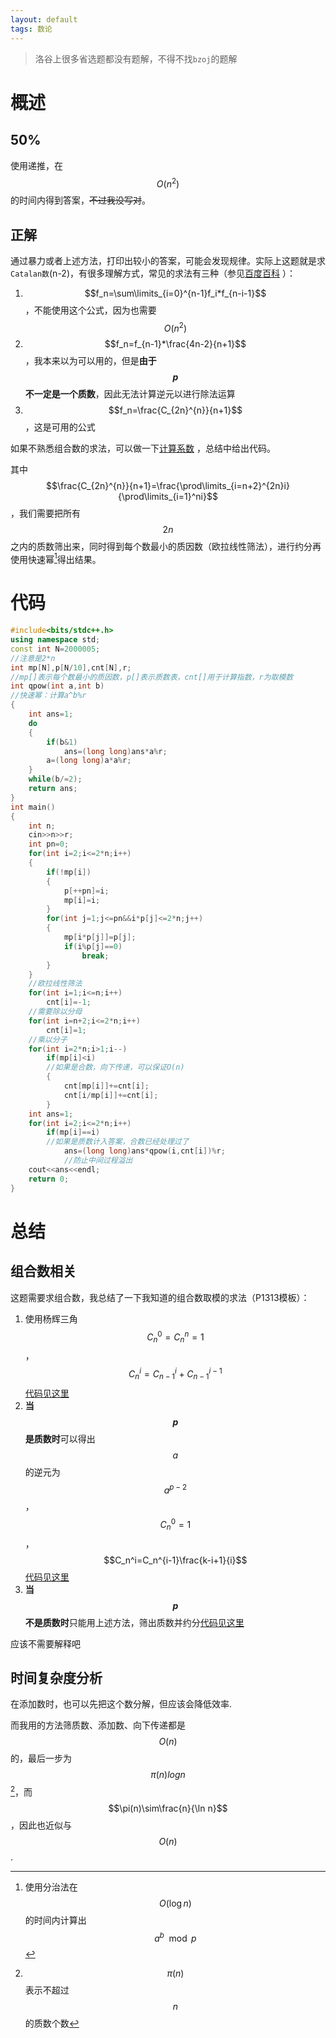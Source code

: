 ```yaml
---
layout: default
tags: 数论
---
```


> 洛谷上很多省选题都没有题解，不得不找`bzoj`的题解

# 概述

## 50%

使用递推，在$$O(n^2)$$的时间内得到答案，~~不过我没写对~~。

## 正解

通过暴力或者上述方法，打印出较小的答案，可能会发现规律。实际上这题就是求`Catalan数`(n-2)，有很多理解方式，常见的求法有三种（参见[百度百科](http://baike.baidu.com/link?url=FWVuxp_2ZbEGv0Y6Ar3TjhvP4pBc-GALZCcGHaobWlC-G9ewCtX0V_VZ2aBthUGJIY6gsJ6uyS88FC769FYhKt02eP-lkEtMm16qypxPntLmSAm8rU1TfeuITSZP2ioJ_9z7O1-qXyR5o8YnfuTqbOgXwRb17hyyB0I5C-S0tKg2b22yiWepoyojjOl3HjZ-) ）：

1. $$f_n=\sum\limits_{i=0}^{n-1}f_i*f_{n-i-1}$$ ，不能使用这个公式，因为也需要$$O(n^2)$$
2. $$f_n=f_{n-1}*\frac{4n-2}{n+1}$$ ，我本来以为可以用的，但是**由于$$p$$不一定是一个质数**，因此无法计算逆元以进行除法运算
3. $$f_n=\frac{C_{2n}^{n}}{n+1}$$ ，这是可用的公式

如果不熟悉组合数的求法，可以做一下[计算系数](https://www.luogu.org/problem/show?pid=1313) ，总结中给出代码。

其中$$\frac{C_{2n}^{n}}{n+1}=\frac{\prod\limits_{i=n+2}^{2n}i}{\prod\limits_{i=1}^ni}$$，我们需要把所有$$2n$$之内的质数筛出来，同时得到每个数最小的质因数（欧拉线性筛法），进行约分再使用快速幂[^qpow]得出结果。

# 代码

```cpp
#include<bits/stdc++.h>
using namespace std;
const int N=2000005;
//注意是2*n
int mp[N],p[N/10],cnt[N],r;
//mp[]表示每个数最小的质因数，p[]表示质数表，cnt[]用于计算指数，r为取模数
int qpow(int a,int b)
//快速幂：计算a^b%r
{
	int ans=1;
	do
	{
		if(b&1)
			ans=(long long)ans*a%r;
		a=(long long)a*a%r;
	}
	while(b/=2);
	return ans;
}
int main()
{
	int n;
	cin>>n>>r;
	int pn=0;
	for(int i=2;i<=2*n;i++)
	{
		if(!mp[i])
		{
			p[++pn]=i;
			mp[i]=i;
		}
		for(int j=1;j<=pn&&i*p[j]<=2*n;j++)
		{
			mp[i*p[j]]=p[j];
			if(i%p[j]==0)
				break;
		}
	}
	//欧拉线性筛法
	for(int i=1;i<=n;i++)
		cnt[i]=-1;
  	//需要除以分母
	for(int i=n+2;i<=2*n;i++)
		cnt[i]=1;
  	//乘以分子
	for(int i=2*n;i>1;i--)
		if(mp[i]<i)
        //如果是合数，向下传递，可以保证O(n)
		{
			cnt[mp[i]]+=cnt[i];
			cnt[i/mp[i]]+=cnt[i];
		}
	int ans=1;
	for(int i=2;i<=2*n;i++)
		if(mp[i]==i)
        //如果是质数计入答案，合数已经处理过了
			ans=(long long)ans*qpow(i,cnt[i])%r;
  			//防止中间过程溢出
	cout<<ans<<endl;
	return 0;
}
```

# 总结

## 组合数相关

这题需要求组合数，我总结了一下我知道的组合数取模的求法（P1313模板）：

1. 使用杨辉三角$$C_n^0=C_n^n=1$$ ，$$C_n^i=C_{n-1}^i+C_{n-1}^{i-1}$$ [代码见这里](https://www.luogu.org/record/show?rid=1845561)
2. **当$$p$$是质数时**可以得出$$a$$的逆元为$$a^{p-2}$$ ，$$C_n^0=1$$ ，$$C_n^i=C_n^{i-1}\frac{k-i+1}{i}$$ [代码见这里](https://www.luogu.org/record/show?rid=1845692)
3. **当$$p$$不是质数时**只能用上述方法，筛出质数并约分[代码见这里](https://www.luogu.org/record/show?rid=1845828)

应该不需要解释吧

## 时间复杂度分析

在添加数时，也可以先把这个数分解，但应该会降低效率.

而我用的方法筛质数、添加数、向下传递都是$$O(n)$$的，最后一步为$$\pi(n)log n$$[^pi]，而$$\pi(n)\sim\frac{n}{\ln n}$$ ，因此也近似与$$O(n)$$ .

[^qpow]: 使用分治法在$$O(\log n)$$的时间内计算出$$a^b\mod p$$
[^pi]: $$\pi(n)$$表示不超过$$n$$的质数个数

